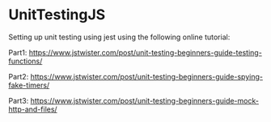 # UnitTestingJS
Setting up unit testing using jest using the following online tutorial:

Part1: 
https://www.jstwister.com/post/unit-testing-beginners-guide-testing-functions/

Part2: 
https://www.jstwister.com/post/unit-testing-beginners-guide-spying-fake-timers/

Part3: 
https://www.jstwister.com/post/unit-testing-beginners-guide-mock-http-and-files/
